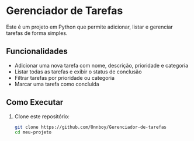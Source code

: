 # Gerenciador de Tarefas

Este é um projeto em Python que permite adicionar, listar e gerenciar tarefas de forma simples.

## Funcionalidades
- Adicionar uma nova tarefa com nome, descrição, prioridade e categoria
- Listar todas as tarefas e exibir o status de conclusão
- Filtrar tarefas por prioridade ou categoria
- Marcar uma tarefa como concluída

## Como Executar

1. Clone este repositório:
   ```bash
   git clone https://github.com/Onnboy/Gerenciador-de-tarefas
   cd meu-projeto
